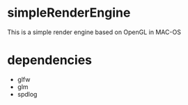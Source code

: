 # simpleRenderEngine
This is a simple render engine based on OpenGL in MAC-OS

# dependencies
* glfw
* glm
* spdlog



